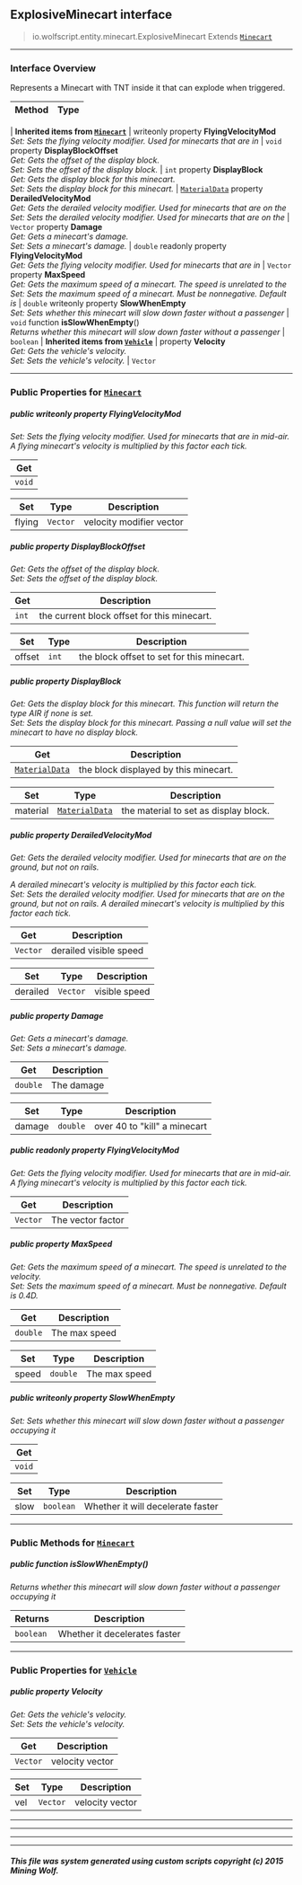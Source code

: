 ## ExplosiveMinecart __interface__

>io.wolfscript.entity.minecart.ExplosiveMinecart
>Extends [`Minecart`](../Minecart.md)

---

### Interface Overview

Represents a Minecart with TNT inside it that can explode when triggered.

Method | Type   
--- | :--- 
 |
__Inherited items from [`Minecart`](../Minecart.md)__ |
 writeonly property __FlyingVelocityMod__ <br> _Set: Sets the flying velocity modifier. Used for minecarts that are in_ | `void`
  property __DisplayBlockOffset__ <br> _Get: Gets the offset of the display block.<br>Set: Sets the offset of the display block._ | `int`
  property __DisplayBlock__ <br> _Get: Gets the display block for this minecart.<br>Set: Sets the display block for this minecart._ | [`MaterialData`](../../material/MaterialData.md)
  property __DerailedVelocityMod__ <br> _Get: Gets the derailed velocity modifier. Used for minecarts that are on the<br>Set: Sets the derailed velocity modifier. Used for minecarts that are on the_ | `Vector`
  property __Damage__ <br> _Get: Gets a minecart's damage.<br>Set: Sets a minecart's damage._ | `double`
 readonly property __FlyingVelocityMod__ <br> _Get: Gets the flying velocity modifier. Used for minecarts that are in_ | `Vector`
  property __MaxSpeed__ <br> _Get: Gets the maximum speed of a minecart. The speed is unrelated to the<br>Set: Sets the maximum speed of a minecart. Must be nonnegative. Default is_ | `double`
 writeonly property __SlowWhenEmpty__ <br> _Set: Sets whether this minecart will slow down faster without a passenger_ | `void`
 function __isSlowWhenEmpty__() <br> _Returns whether this minecart will slow down faster without a passenger_ | `boolean`
 |
__Inherited items from [`Vehicle`](../Vehicle.md)__ |
  property __Velocity__ <br> _Get: Gets the vehicle's velocity.<br>Set: Sets the vehicle's velocity._ | `Vector`







---


### Public Properties for [`Minecart`](../Minecart.md)

##### <a id='flyingvelocitymod'></a>public  writeonly property __FlyingVelocityMod__

_Set: Sets the flying velocity modifier. Used for minecarts that are in mid-air. A flying minecart's velocity is multiplied by this factor each tick._

Get | 
--- | 
`void` |

Set | Type | Description  
--- | --- | --- 
flying | `Vector` | velocity modifier vector


##### <a id='displayblockoffset'></a>public   property __DisplayBlockOffset__

_Get: Gets the offset of the display block.<br>Set: Sets the offset of the display block._

Get | Description
--- | --- 
`int` | the current block offset for this minecart.

Set | Type | Description  
--- | --- | --- 
offset | `int` | the block offset to set for this minecart.


##### <a id='displayblock'></a>public   property __DisplayBlock__

_Get: Gets the display block for this minecart. This function will return the type AIR if none is set.<br>Set: Sets the display block for this minecart. Passing a null value will set the minecart to have no display block._

Get | Description
--- | --- 
[`MaterialData`](../../material/MaterialData.md) | the block displayed by this minecart.

Set | Type | Description  
--- | --- | --- 
material | [`MaterialData`](../../material/MaterialData.md) | the material to set as display block.


##### <a id='derailedvelocitymod'></a>public   property __DerailedVelocityMod__

_Get: Gets the derailed velocity modifier. Used for minecarts that are on the ground, but not on rails. <p> A derailed minecart's velocity is multiplied by this factor each tick.<br>Set: Sets the derailed velocity modifier. Used for minecarts that are on the ground, but not on rails. A derailed minecart's velocity is multiplied by this factor each tick._

Get | Description
--- | --- 
`Vector` | derailed visible speed

Set | Type | Description  
--- | --- | --- 
derailed | `Vector` | visible speed


##### <a id='damage'></a>public   property __Damage__

_Get: Gets a minecart's damage.<br>Set: Sets a minecart's damage._

Get | Description
--- | --- 
`double` | The damage

Set | Type | Description  
--- | --- | --- 
damage | `double` | over 40 to "kill" a minecart


##### <a id='flyingvelocitymod'></a>public  readonly property __FlyingVelocityMod__

_Get: Gets the flying velocity modifier. Used for minecarts that are in mid-air. A flying minecart's velocity is multiplied by this factor each tick._

Get | Description
--- | --- 
`Vector` | The vector factor



##### <a id='maxspeed'></a>public   property __MaxSpeed__

_Get: Gets the maximum speed of a minecart. The speed is unrelated to the velocity.<br>Set: Sets the maximum speed of a minecart. Must be nonnegative. Default is 0.4D._

Get | Description
--- | --- 
`double` | The max speed

Set | Type | Description  
--- | --- | --- 
speed | `double` | The max speed


##### <a id='slowwhenempty'></a>public  writeonly property __SlowWhenEmpty__

_Set: Sets whether this minecart will slow down faster without a passenger occupying it_

Get | 
--- | 
`void` |

Set | Type | Description  
--- | --- | --- 
slow | `boolean` | Whether it will decelerate faster


---

### Public Methods for [`Minecart`](../Minecart.md)

##### <a id='isslowwhenempty'></a>public  function __isSlowWhenEmpty__()

_Returns whether this minecart will slow down faster without a passenger occupying it_

Returns | Description
--- | --- 
`boolean` | Whether it decelerates faster


---

### Public Properties for [`Vehicle`](../Vehicle.md)

##### <a id='velocity'></a>public   property __Velocity__

_Get: Gets the vehicle's velocity.<br>Set: Sets the vehicle's velocity._

Get | Description
--- | --- 
`Vector` | velocity vector

Set | Type | Description  
--- | --- | --- 
vel | `Vector` | velocity vector


---
---


---


---


##### This file was system generated using custom scripts copyright (c) 2015 Mining Wolf.
	

